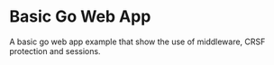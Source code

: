 # Basic Go Web App

A basic go web app example that show the use of middleware, CRSF protection and sessions.
